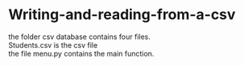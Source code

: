 # Writing-and-reading-from-a-csv
the folder csv database contains four files.<br />
Students.csv is the csv file <br />
the file menu.py contains the main function.
